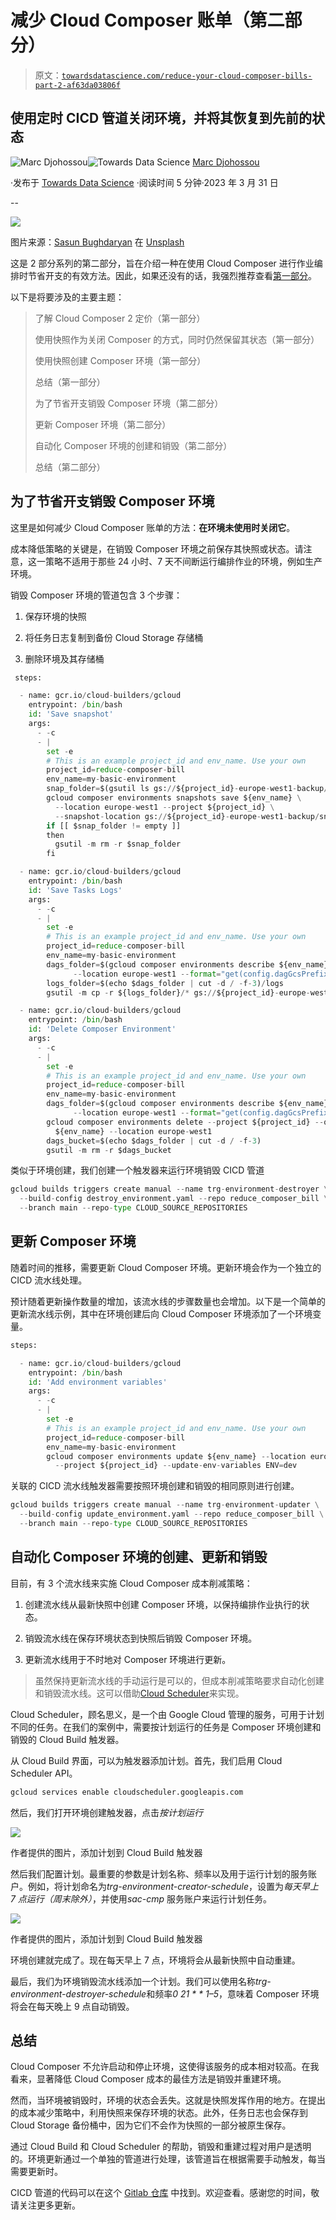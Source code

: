 # 减少 Cloud Composer 账单（第二部分）

> 原文：[`towardsdatascience.com/reduce-your-cloud-composer-bills-part-2-af63da03806f`](https://towardsdatascience.com/reduce-your-cloud-composer-bills-part-2-af63da03806f)

## 使用定时 CICD 管道关闭环境，并将其恢复到先前的状态

[](https://marcgeremie.medium.com/?source=post_page-----af63da03806f--------------------------------)![Marc Djohossou](https://marcgeremie.medium.com/?source=post_page-----af63da03806f--------------------------------)[](https://towardsdatascience.com/?source=post_page-----af63da03806f--------------------------------)![Towards Data Science](https://towardsdatascience.com/?source=post_page-----af63da03806f--------------------------------) [Marc Djohossou](https://marcgeremie.medium.com/?source=post_page-----af63da03806f--------------------------------)

·发布于 [Towards Data Science](https://towardsdatascience.com/?source=post_page-----af63da03806f--------------------------------) ·阅读时间 5 分钟·2023 年 3 月 31 日

--

![](img/5916b0798af7eae9eb8a1b97188a2840.png)

图片来源：[Sasun Bughdaryan](https://unsplash.com/@sasun1990?utm_source=medium&utm_medium=referral) 在 [Unsplash](https://unsplash.com/?utm_source=medium&utm_medium=referral)

这是 2 部分系列的第二部分，旨在介绍一种在使用 Cloud Composer 进行作业编排时节省开支的有效方法。因此，如果还没有的话，我强烈推荐查看[第一部分](https://medium.com/towards-data-science/reduce-your-cloud-composer-bills-f03e112df689)。

以下是将要涉及的主要主题：

> 了解 Cloud Composer 2 定价（第一部分）
> 
> 使用快照作为关闭 Composer 的方式，同时仍然保留其状态（第一部分）
> 
> 使用快照创建 Composer 环境（第一部分）
> 
> 总结（第一部分）
> 
> 为了节省开支销毁 Composer 环境（第二部分）
> 
> 更新 Composer 环境（第二部分）
> 
> 自动化 Composer 环境的创建和销毁（第二部分）
> 
> 总结（第二部分）

## 为了节省开支销毁 Composer 环境

这里是如何减少 Cloud Composer 账单的方法：**在环境未使用时关闭它**。

成本降低策略的关键是，在销毁 Composer 环境之前保存其快照或状态。请注意，这一策略不适用于那些 24 小时、7 天不间断运行编排作业的环境，例如生产环境。

销毁 Composer 环境的管道包含 3 个步骤：

1.  保存环境的快照

1.  将任务日志复制到备份 Cloud Storage 存储桶

1.  删除环境及其存储桶

```py
 steps:

  - name: gcr.io/cloud-builders/gcloud
    entrypoint: /bin/bash
    id: 'Save snapshot'
    args:
      - -c
      - |
        set -e
        # This is an example project_id and env_name. Use your own
        project_id=reduce-composer-bill
        env_name=my-basic-environment
        snap_folder=$(gsutil ls gs://${project_id}-europe-west1-backup/snapshots) || snap_folder=empty
        gcloud composer environments snapshots save ${env_name} \
          --location europe-west1 --project ${project_id} \
          --snapshot-location gs://${project_id}-europe-west1-backup/snapshots
        if [[ $snap_folder != empty ]]
        then
          gsutil -m rm -r $snap_folder
        fi

  - name: gcr.io/cloud-builders/gcloud
    entrypoint: /bin/bash
    id: 'Save Tasks Logs'
    args:
      - -c
      - |
        set -e
        # This is an example project_id and env_name. Use your own
        project_id=reduce-composer-bill
        env_name=my-basic-environment
        dags_folder=$(gcloud composer environments describe ${env_name} --project ${project_id} \
              --location europe-west1 --format="get(config.dagGcsPrefix)")
        logs_folder=$(echo $dags_folder | cut -d / -f-3)/logs
        gsutil -m cp -r ${logs_folder}/* gs://${project_id}-europe-west1-backup/tasks-logs/

  - name: gcr.io/cloud-builders/gcloud
    entrypoint: /bin/bash
    id: 'Delete Composer Environment'
    args:
      - -c
      - |
        set -e
        # This is an example project_id and env_name. Use your own
        project_id=reduce-composer-bill
        env_name=my-basic-environment
        dags_folder=$(gcloud composer environments describe ${env_name} --project ${project_id} \
              --location europe-west1 --format="get(config.dagGcsPrefix)")
        gcloud composer environments delete --project ${project_id} --quiet \
          ${env_name} --location europe-west1
        dags_bucket=$(echo $dags_folder | cut -d / -f-3)
        gsutil -m rm -r $dags_bucket
```

类似于环境创建，我们创建一个触发器来运行环境销毁 CICD 管道

```py
gcloud builds triggers create manual --name trg-environment-destroyer \
  --build-config destroy_environment.yaml --repo reduce_composer_bill \
  --branch main --repo-type CLOUD_SOURCE_REPOSITORIES
```

## 更新 Composer 环境

随着时间的推移，需要更新 Cloud Composer 环境。更新环境会作为一个独立的 CICD 流水线处理。

预计随着更新操作数量的增加，该流水线的步骤数量也会增加。以下是一个简单的更新流水线示例，其中在环境创建后向 Cloud Composer 环境添加了一个环境变量。

```py
steps:

  - name: gcr.io/cloud-builders/gcloud
    entrypoint: /bin/bash
    id: 'Add environment variables'
    args:
      - -c
      - |
        set -e
        # This is an example project_id and env_name. Use your own
        project_id=reduce-composer-bill
        env_name=my-basic-environment
        gcloud composer environments update ${env_name} --location europe-west1 \
          --project ${project_id} --update-env-variables ENV=dev
```

关联的 CICD 流水线触发器需要按照环境创建和销毁的相同原则进行创建。

```py
gcloud builds triggers create manual --name trg-environment-updater \
  --build-config update_environment.yaml --repo reduce_composer_bill \
  --branch main --repo-type CLOUD_SOURCE_REPOSITORIES
```

## 自动化 Composer 环境的创建、更新和销毁

目前，有 3 个流水线来实施 Cloud Composer 成本削减策略：

1.  创建流水线从最新快照中创建 Composer 环境，以保持编排作业执行的状态。

1.  销毁流水线在保存环境状态到快照后销毁 Composer 环境。

1.  更新流水线用于不时地对 Composer 环境进行更新。

> 虽然保持更新流水线的手动运行是可以的，但成本削减策略要求自动化创建和销毁流水线。这可以借助[Cloud Scheduler](https://cloud.google.com/scheduler?hl=fr)来实现。

Cloud Scheduler，顾名思义，是一个由 Google Cloud 管理的服务，可用于计划不同的任务。在我们的案例中，需要按计划运行的任务是 Composer 环境创建和销毁的 Cloud Build 触发器。

从 Cloud Build 界面，可以为触发器添加计划。首先，我们启用 Cloud Scheduler API。

```py
gcloud services enable cloudscheduler.googleapis.com
```

然后，我们打开环境创建触发器，点击*按计划运行*

![](img/50c4a85826e56ce04b2d7e3266224a51.png)

作者提供的图片，添加计划到 Cloud Build 触发器

然后我们配置计划。最重要的参数是计划名称、频率以及用于运行计划的服务账户。例如，将计划命名为*trg-environment-creator-schedule*，设置为*每天早上 7 点运行（周末除外）*，并使用*sac-cmp* 服务账户来运行计划任务。

![](img/296797e65f2bcd1b8c0f22d4b5de2cc3.png)

作者提供的图片，添加计划到 Cloud Build 触发器

环境创建就完成了。现在每天早上 7 点，环境将会从最新快照中自动重建。

最后，我们为环境销毁流水线添加一个计划。我们可以使用名称*trg-environment-destroyer-schedule*和频率*0 21 * * 1–5*，意味着 Composer 环境将会在每天晚上 9 点自动销毁。

## 总结

Cloud Composer 不允许启动和停止环境，这使得该服务的成本相对较高。在我看来，显著降低 Cloud Composer 成本的最佳方法是销毁并重建环境。

然而，当环境被销毁时，环境的状态会丢失。这就是快照发挥作用的地方。在提出的成本减少策略中，利用快照来保存环境的状态。此外，任务日志也会保存到 Cloud Storage 备份桶中，因为它们不会作为快照的一部分被原生保存。

通过 Cloud Build 和 Cloud Scheduler 的帮助，销毁和重建过程对用户是透明的。环境更新通过一个单独的管道进行处理，该管道旨在根据需要手动触发，每当需要更新时。

CICD 管道的代码可以在这个 [Gitlab 仓库](https://gitlab.com/marcdjoh/reduce_composer_bill) 中找到。欢迎查看。感谢您的时间，敬请关注更多更新。
